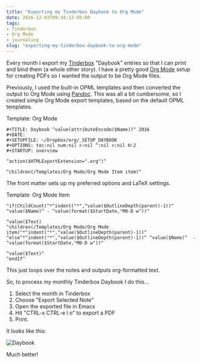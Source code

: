 ```yaml
---
title: "Exporting my Tinderbox Daybook to Org Mode"
date: 2016-12-03T09:34:12-05:00
tags: 
- Tinderbox
- Org Mode
- journaling
slug: "exporting-my-tinderbox-daybook-to-org-mode"
---
```


Every month I export my [Tinderbox](http://www.eastgate.com/Tinderbox/)
"Daybook" entries so that I can print and bind them (a whole other story). I
have a pretty good [Org Mode](http://orgmode.org) setup for creating PDFs so I
wanted the output to be Org Mode files. 

Previously, I used the built-in OPML templates and then converted the output to
Org Mode using [Pandoc](http://pandoc.org). This was all a bit cumbersome, so I
created simple Org Mode export templates, based on the default OPML templates.

Template: Org Mode

```
#+TITLE: Daybook ^value(attributeEncode($Name))^ 2016
#+DATE: 
#+SETUPFILE: ~/Dropbox/org/_SETUP_DAYBOOK
#+OPTIONS: toc:nil num:nil >:nil ^:nil <:nil H:2
#+STARTUP: overview

^action($HTMLExportExtension=".org")^

^children(/Templates/Org Mode/Org Mode Item item)^
```

The front matter sets up my preferred options and LaTeX settings.

Template: Org Mode Item

```
^if(ChildCount)^*^indent("*",^value($OutlineDepth(parent)-1))^ ^value($Name)^ - ^value(format($StartDate,"M0-D w"))^

^value($Text)
^children(/Templates/Org Mode/Org Mode item)^*^indent("*",^value($OutlineDepth(parent)-1))^
^else^*^indent("*",^value($OutlineDepth(parent)-1))^ ^value($Name)^  - ^value(format($StartDate,"M0-D w"))^

^value($Text)^
^endIf^
```

This just loops over the notes and outputs org-formatted text.

So, to process my monthly Tinderbox Daybook I do this...

1. Select the month in Tinderbox
1. Choose "Export Selected Note"
1. Open the exported file in Emacs
1. Hit "CTRL-x CTRL-e l o" to export a PDF
1. Print.

It looks like this:

![Daybook](/img/2016/daybook-export.jpg)

Much better!
